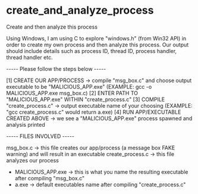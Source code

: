 # create_and_analyze_process
Create and then analyze this process

Using Windows, I am using C to explore "windows.h" (from Win32 API) in order to create my own process and then analyze this process. 
Our output should include details such as process ID, thread ID, process handler, thread handler etc. 


  
----- Please follow the steps below -----

[1] CREATE OUR APP/PROCESS -> compile "msg_box.c" and choose output executable to be "MALICIOUS_APP.exe" (EXAMPLE: gcc -o MALICIOUS_APP.exe msg_box.c)
[2] ENTER PATH TO "MALICIOUS_APP.exe" WITHIN "create_process.c"
[3] COMPILE "create_process.c" -> output executable name of your choosing (EXAMPLE: "gcc create_process.c" would return a.exe)
[4] RUN APP/EXECUTABLE CREATED ABOVE -> we see a "MALICIOUS_APP.exe" process spawned and analysis printed




----- FILES INVOLVED -----

msg_box.c -> this file creates our app/process (a message box FAKE warning) and will result in an executable 
create_process.c -> this file analyzes our process
* MALICIOUS_APP.exe -> this is what you name the resulting executable after compiling "msg_box.c"
* a.exe -> default executables name after compiling "create_process.c"

